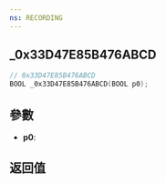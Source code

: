 ```yaml
---
ns: RECORDING
---
```

## _0x33D47E85B476ABCD

```c
// 0x33D47E85B476ABCD
BOOL _0x33D47E85B476ABCD(BOOL p0);
```


## 參數
* **p0**: 

## 返回值
